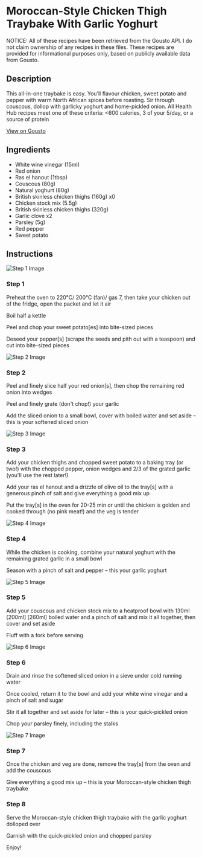 # Moroccan-Style Chicken Thigh Traybake With Garlic Yoghurt

NOTICE: All of these recipes have been retrieved from the Gousto API. I do not claim ownership of any recipes in these files. These recipes are provided for informational purposes only, based on publicly available data from Gousto.

## Description

This all-in-one traybake is easy. You’ll flavour chicken, sweet potato and pepper with warm North African spices before roasting. Sir through couscous, dollop with garlicky yoghurt and home-pickled onion. All Health Hub recipes meet one of these criteria: <600 calories, 3 of your 5/day, or a source of protein

[View on Gousto](https://www.gousto.co.uk/recipes/cookbook/moroccan-style-chicken-traybake-with-garlic-yoghurt)

## Ingredients

- White wine vinegar (15ml)
- Red onion
- Ras el hanout (1tbsp)
- Couscous (80g)
- Natural yoghurt (80g)
- British skinless chicken thighs (160g) x0
- Chicken stock mix (5.5g)
- British skinless chicken thighs (320g)
- Garlic clove x2
- Parsley (5g)
- Red pepper
- Sweet potato

## Instructions

![Step 1 Image](https://production-media.gousto.co.uk/cms/recipe-step-image/Step-1-1672853653394-x200.jpg)

### Step 1

Preheat the oven to 220°C/ 200°C (fan)/ gas 7, then take your chicken out of the fridge, open the packet and let it air

Boil half a kettle

Peel and chop your sweet potato[es] into bite-sized pieces

Deseed your pepper[s] (scrape the seeds and pith out with a teaspoon) and cut into bite-sized pieces

![Step 2 Image](https://production-media.gousto.co.uk/cms/recipe-step-image/Step-2-1672853656147-x200.jpg)

### Step 2

Peel and finely slice half your red onion[s], then chop the remaining red onion into wedges

Peel and finely grate (don't chop!) your garlic

Add the sliced onion to a small bowl, cover with boiled water and set aside – this is your softened sliced onion

![Step 3 Image](https://production-media.gousto.co.uk/cms/recipe-step-image/Step-3-1672853659881-x200.jpg)

### Step 3

Add your chicken thighs and chopped sweet potato to a baking tray (or two!) with the chopped pepper, onion wedges and 2/3 of the grated garlic (you'll use the rest later!)

Add your ras el hanout and a drizzle of olive oil to the tray[s] with a generous pinch of salt and give everything a good mix up

Put the tray[s] in the oven for 20-25 min or until the chicken is golden and cooked through (no pink meat!) and the veg is tender

![Step 4 Image](https://production-media.gousto.co.uk/cms/recipe-step-image/Step-4-1672853663249-x200.jpg)

### Step 4

While the chicken is cooking, combine your natural yoghurt with the remaining grated garlic in a small bowl

Season with a pinch of salt and pepper – this your garlic yoghurt

![Step 5 Image](https://production-media.gousto.co.uk/cms/recipe-step-image/Step-5-1672853667095-x200.jpg)

### Step 5

Add your couscous and chicken stock mix to a heatproof bowl with 130ml<span class="text-danger"> <span class="text-purple">[200ml]</span> [260ml] </span>boiled water and a pinch of salt and mix it all together, then cover and set aside

Fluff with a fork before serving

![Step 6 Image](https://production-media.gousto.co.uk/cms/recipe-step-image/Step-6-1672853670175-x200.jpg)

### Step 6

Drain and rinse the softened sliced onion in a sieve under cold running water

Once cooled, return it to the bowl and add your white wine vinegar and a pinch of salt and sugar

Stir it all together and set aside for later – this is your quick-pickled onion

Chop your parsley finely, including the stalks

![Step 7 Image](https://production-media.gousto.co.uk/cms/recipe-step-image/Step-7-1672853673793-x200.jpg)

### Step 7

Once the chicken and veg are done, remove the tray[s] from the oven and add the couscous

Give everything a good mix up – this is your Moroccan-style chicken thigh traybake

### Step 8

Serve the Moroccan-style chicken thigh traybake with the garlic yoghurt dolloped over

Garnish with the quick-pickled onion and chopped parsley

Enjoy!

